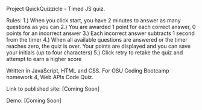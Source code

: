 Project QuickQuizzicle - Timed JS quiz.

Rules:
1.) When you click start, you have 2 minutes to answer as many questions as you can
2.) You are awarded 1 point for each correct answer, 0 points for an incorrect answer
3.) Each incorrect answer subtracts 1 second from the timer
4.) When all available questions are answered or the timer reaches zero, the quiz is over. Your points are displayed and you can save your initials (up to four characters)
5.) Click retry to retake the quiz and attempt to earn a higher score

Written in JavaScript, HTML and CSS. For OSU Coding Bootcamp homework 4, Web APIs Code Quiz.

Link to published site:
[Coming Soon]

Demo:
[Coming Soon]

